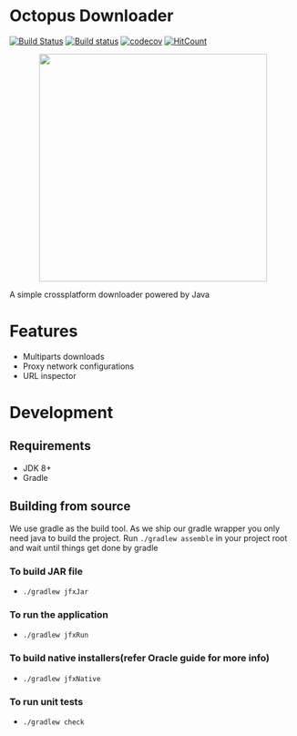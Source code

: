 # Octopus Downloader

[![Build Status](https://travis-ci.com/octopusdownloader/octopusdownloader.svg?branch=master)](https://travis-ci.com/octopusdownloader/octopusdownloader) [![Build status](https://ci.appveyor.com/api/projects/status/ebu18r8r4rmtcj7k?svg=true)](https://ci.appveyor.com/project/kasvith/octopusdownloader)
 [![codecov](https://codecov.io/gh/octopusdownloader/octopusdownloader/branch/master/graph/badge.svg)](https://codecov.io/gh/octopusdownloader/octopusdownloader) [![HitCount](http://hits.dwyl.io/octopusdownloader/octopusdownloader/octopusdownloader.svg)](http://hits.dwyl.io/octopusdownloader/octopusdownloader/octopusdownloader)

<p align="center"><img src="https://user-images.githubusercontent.com/13379595/47604595-9b56e180-da19-11e8-93cf-a4174fa0ad38.png" height="400" /></p>


A simple crossplatform downloader powered by Java

# Features
- Multiparts downloads
- Proxy network configurations
- URL inspector


# Development

## Requirements
- JDK 8+
- Gradle

## Building from source
We use gradle as the build tool. As we ship our gradle wrapper you only need java to build the project.
Run `./gradlew assemble` in your project root and wait until things get done by gradle

### To build JAR file
- `./gradlew jfxJar`

### To run the application
- `./gradlew jfxRun`

### To build native installers(refer Oracle guide for more info)
- `./gradlew jfxNative`

### To run unit tests
- `./gradlew check`
